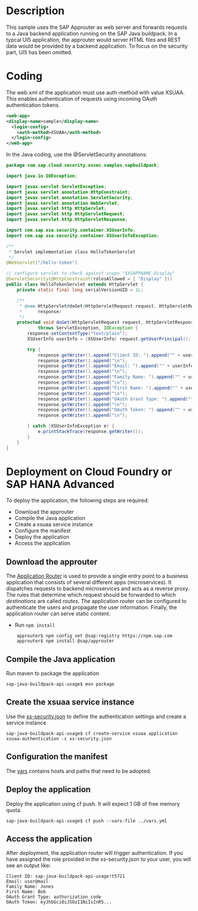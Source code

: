 # Description
This sample uses the SAP Approuter as web server and forwards requests to a Java backend application running on the SAP Java buildpack.
In a typcal UI5 application, the approuter would server HTML files and REST data would be provided by a backend application. To focus on the security part, UI5 has been omitted.

# Coding
The web.xml of the application must use auth-method with value XSUAA. This enables authentication of requests using incoming OAuth authentication tokens.

```xml
<web-app>
<display-name>sample</display-name>
  <login-config> 
    <auth-method>XSUAA</auth-method>
  </login-config> 
</web-app> 
```

In the Java coding, use the @ServletSecurity annotations:
```java
package com.sap.cloud.security.xssec.samples.sapbuildpack;

import java.io.IOException;

import javax.servlet.ServletException;
import javax.servlet.annotation.HttpConstraint;
import javax.servlet.annotation.ServletSecurity;
import javax.servlet.annotation.WebServlet;
import javax.servlet.http.HttpServlet;
import javax.servlet.http.HttpServletRequest;
import javax.servlet.http.HttpServletResponse;

import com.sap.xsa.security.container.XSUserInfo;
import com.sap.xsa.security.container.XSUserInfoException;

/**
 * Servlet implementation class HelloTokenServlet
 */
@WebServlet("/hello-token")

// configure servlet to check against scope "$XSAPPNAME.Display"
@ServletSecurity(@HttpConstraint(rolesAllowed = { "Display" }))
public class HelloTokenServlet extends HttpServlet {
	private static final long serialVersionUID = 1L;

	/**
	 * @see HttpServlet#doGet(HttpServletRequest request, HttpServletResponse
	 *      response)
	 */
	protected void doGet(HttpServletRequest request, HttpServletResponse response)
			throws ServletException, IOException {
		response.setContentType("text/plain");
		XSUserInfo userInfo = (XSUserInfo) request.getUserPrincipal();

		try {
			response.getWriter().append("Client ID: ").append("" + userInfo.getClientId());
			response.getWriter().append("\n");
			response.getWriter().append("Email: ").append("" + userInfo.getEmail());
			response.getWriter().append("\n");
			response.getWriter().append("Family Name: ").append("" + userInfo.getFamilyName());
			response.getWriter().append("\n");
			response.getWriter().append("First Name: ").append("" + userInfo.getGivenName());
			response.getWriter().append("\n");
			response.getWriter().append("OAuth Grant Type: ").append("" + userInfo.getGrantType());
			response.getWriter().append("\n");
			response.getWriter().append("OAuth Token: ").append("" + userInfo.getAppToken());
			response.getWriter().append("\n");

		} catch (XSUserInfoException e) {
			e.printStackTrace(response.getWriter());
		}
	}
}
```
# Deployment on Cloud Foundry or SAP HANA Advanced
To deploy the application, the following steps are required:
- Download the approuter
- Compile the Java application
- Create a xsuaa service instance
- Configure the manifest
- Deploy the application
- Access the application
## Download the approuter
The [Application Router](./approuter/package.json) is used to provide a single entry point to a business application that consists of several different apps (microservices). It dispatches requests to backend microservices and acts as a reverse proxy. The rules that determine which request should be forwarded to which _destinations_ are called _routes_. The application router can be configured to authenticate the users and propagate the user information. Finally, the application router can serve static content.
*  Run `npm install`

```shell
    approuter$ npm config set @sap:registry https://npm.sap.com
    approuter$ npm install @sap/approuter
```
## Compile the Java application
Run maven to package the application
```shell
sap-java-buildpack-api-usage$ mvn package
```
## Create the xsuaa service instance
Use the [xs-security.json](./xs-security.json) to define the authentication settings and create a service instance
```shell
sap-java-buildpack-api-usage$ cf create-service xsuaa application xsuaa-authentication -c xs-security.json
```
## Configuration the manifest
The [vars](../vars.yml) contains hosts and paths that need to be adopted.

## Deploy the application
Deploy the application using cf push. It will expect 1 GB of free memory quota.

```shell
sap-java-buildpack-api-usage$ cf push --vars-file ../vars.yml
```

## Access the application
After deployment, the application router will trigger authentication. If you have assigned the role provided in the xs-security.json to your user, you will see an output like:
```
Client ID: sap-java-buildpack-api-usage!t5721
Email: user@mail
Family Name: Jones
First Name: Bob
OAuth Grant Type: authorization_code
OAuth Token: eyJhbGciOiJSUzI1NiIsInR5...
```


